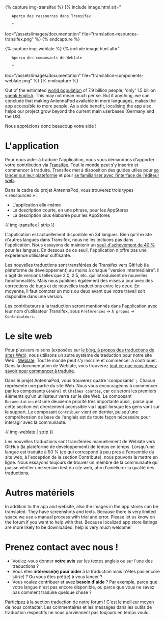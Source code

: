 {% capture img-transifex %} {% include image.html alt="

       Aperçu des ressources dans Transifex

       "

loc="/assets/images/documentation" file="translation-resources-transifex.png" %}
{% endcapture %}

{% capture img-weblate %} {% include image.html alt="

       Aperçu des composants de Weblate

       "

loc="/assets/images/documentation" file="translation-components-weblate.png" %}
{% endcapture %}

Out of the estimated [world
population](https://en.wikipedia.org/wiki/World_population) of 7.9 billion
people, 'only' 1.5 billion [speak
English](https://www.ethnologue.com/insights/ethnologue200/). This may not mean
much per se. But if anything, we can conclude that making AntennaPod available
in more languages, makes the app accessible to more people. As a side benefit,
localising the app also helps our project grow beyond the current main userbases
(Germany and the US).

Nous apprécions donc beaucoup votre aide !

# L'application

Pour nous aider à traduire l'application, nous vous demandons d'apporter votre
contribution via [Transifex](https://www.transifex.com/antennapod/antennapod/).
Tout le monde peut s'y inscrire et commencer à traduire. Transifex met à
disposition des guides utiles pour [se lancer sur leur
plateforme](https://docs.transifex.com/getting-started-1/translators) et pour
[se familiariser avec l'interface de l'éditeur
web](https://docs.transifex.com/translation/translating-with-the-web-editor).

Dans le cadre du projet AntennaPod, vous trouverez trois types « ressources » :

- L'application elle-même
- La description courte, en une phrase, pour les AppStores
- La description plus élaborée pour les AppStores

{{ img-transifex | strip }}

L'application est actuellement disponible en 34 langues. Bien qu'il existe
d'autres langues dans Transifex, nous ne les incluons pas dans l'application.
Nous essayons de maintenir un [seuil d'achèvement de 40
%](https://github.com/AntennaPod/AntennaPod/pull/4112) pour les langues. En
dessous de ce seuil, l'application n'offre pas une expérience utilisateur
suffisante.

Les nouvelles traductions sont transférées de Transifex vers GitHub (la
plateforme de développement) au moins à chaque "version intermédiaire". Il
s'agit de versions telles que 2.0, 2.5, etc. qui introduisent de nouvelles
fonctionnalités. Mais nous publions également des mises à jour avec des
corrections de bugs et de nouvelles traductions entre les deux. En moyenne, il
faut compter un mois ou deux avant que votre travail soit disponible dans une
version.

Les contributeurs à la traduction seront mentionnés dans l'application avec leur
nom d'utilisateur Transifex, sous `Préférences` → `À propos` → `Contributeurs`.

# Le site web

Pour plusieurs raisons (exposées sur [le blog, à propos des traductions de sites
Web](/blog/2022/01/website-translations)), nous utilisons un autre système de
traduction pour notre site Web :
[Weblate](https://hosted.weblate.org/projects/antennapod/). Tout le monde peut
s'y inscrire et commencer à contribuer. Dans la documentation de Weblate, vous
trouverez [tout ce que vous devez savoir pour commencer à
traduire](https://docs.weblate.org/en/latest/user/translating.html).

Dans le projet AntennaPod, vous trouverez quatre 'composants' ;. Chacun
représente une partie du site Web. Nous vous encourageons à commencer par les
composants `Général` et `Chaînes courtes`, car ce seront les premiers éléments
qu'un utilisateur verra sur le site Web. Le composant `Documentation` est une
deuxième priorité très importante aussi, parce que cette section est directement
accessible via l'appli lorsque les gens vont sur le support. Le composant
`Contribuer` vient en dernier, puisqu'une compréhension de base de l'anglais est
de toute façon nécessaire pour interagir avec la communauté.

{{ img-weblate | strip }}

Les nouvelles traductions sont transférées manuellement de Weblate vers GitHub
(la plateforme de développement) de temps en temps. Lorsqu'une langue est
traduite à 90 % (ce qui correspond à peu près à l'ensemble du site web, à
l'exception de la section Contribute), nous pouvons la mettre en ligne. Nous
essayons toujours de trouver un membre de la communauté qui puisse vérifier une
version test du site web, afin d'améliorer la qualité des traductions.

# Autres matériels

In addition to the app and website, also the images in the app stores can be
translated. They have screenshots and texts. Because there is very limited space
we use a manual process with trial and error. Please let us know on the forum if
you want to help with that. Because localized app store listings are more likely
to be downloaded, help is very much welcome!

# Prenez contact avec nous !

* Voulez-vous donner **votre avis** sur les textes anglais ou sur l'une des
traductions ?
* Vous êtes **intéressé(e) pour aider** à la traduction mais n'êtes pas encore
sûr(e) ? Ou vous êtes prêt(e) à vous lancer ?
* Vous voulez contribuer et avez **besoin d'aide** ? Par exemple, parce que votre
langue n'est pas encore disponible, ou parce que vous ne savez pas comment
traduire quelque chose ?

Participez à la [section traduction de notre
forum](https://forum.antennapod.org/c/translations/11) ! C'est le meilleur moyen
de nous contacter. Les commentaires et les messages dans les outils de
traduction respectifs ne nous parviennent pas toujours en temps voulu.
